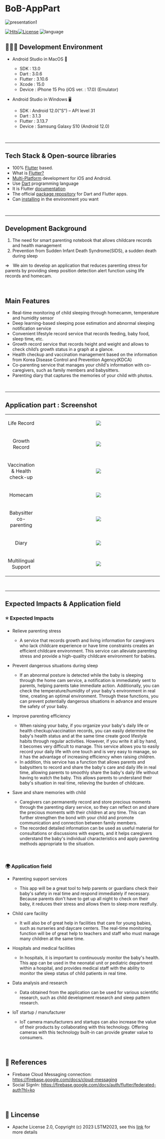 # BoB-AppPart
![presentation1](https://github.com/LSTM2023/BoB-AppPart/assets/87134443/a6e0bae9-ad96-44b4-82f3-4157707e2e69)

<p align="center">
	
[
![Hits](https://hits.seeyoufarm.com/api/count/incr/badge.svg?url=https%3A%2F%2Fgithub.com%2FLSTM2023%2FBoB-AppPart&count_bg=%2379C83D&title_bg=%23555555&icon=&icon_color=%23E7E7E7&title=hits&edge_flat=false)![License](https://img.shields.io/badge/License-Apache%202.0-blue.svg)](https://opensource.org/licenses/Apache-2.0) ![language](https://img.shields.io/badge/language-flutter-yellow)
</p>


## 🧑🏻‍💻 Development Environment
-	Android Studio in MacOS 📱
    - SDK : 13.0
    - Dart : 3.0.6
    - Flutter : 3.10.6
    - Xcode : 15.0
    - Device : iPhone 15 Pro (iOS ver. : 17.0) (Emulator)

-	Android Studio in Windows 🖥️
    - SDK : Android 12.0("S") – API level 31
    - Dart : 3.1.3
    - Flutter : 3.13.7
    - Device : Samsung Galaxy S10 (Android 12.0)

<br>
<hr>

## Tech Stack & Open-source libraries
- 100% [Flutter](https://flutter.dev/) based.
- What is [Flutter?](https://aws.amazon.com/ko/what-is/flutter/)
- [Multi-Platform](https://flutter.dev/multi-platform) development for iOS and Android.
- Use [Dart](https://dart.dev/) programming language
- It is Flutter [documentation](https://docs.flutter.dev/)
- The official [package repository](https://pub.dev/) for Dart and Flutter apps.
- Can [installing](https://docs.flutter.dev/get-started/install) in the environment you want

<br>
<hr>

## Development Background

1. The need for smart parenting notebook that allows childcare records and health management
2. Prevention from Sudden Infant Death Syndrome(SIDS), a sudden death during sleep

&Rightarrow; &nbsp; We aim to develop an application that reduces parenting stress for parents by providing sleep position detection alert function using life records and homecam.

<br>

## Main Features

- Real-time monitoring of child sleeping through homecamm, temperature and humidity sensor
- Deep learning-based sleeping pose estimation and abnormal sleeping notification service
- Convenient lifestyle record service that records feeding, baby food, sleep time, etc.
- Growth record service that records height and weight and allows to check child’s growth status in a graph at a glance.
- Health checkup and vaccination management based on the information from Korea Disease Control and Prevention Agency(KDCA)
- Co-parenting service that manages your child's information with co-caregivers, such as family members and babysitters.
- Parenting diary that captures the memories of your child with photos.

<br>
<hr>

## Application part : Screenshot

<table width="10%">
  <tbody>
    <tr>
      <td width='20%' align=center>
        <p>Life Record</p>
      </td>
      <td align=center>
        <img src="https://github.com/LSTM2023/BoB-AppPart/assets/87134427/802e4854-c0b9-4d51-86bf-80a5113b326c">
      </td>
    </tr>
    <tr>
      <td width='20%' align=center>
        <p>Growth Record</p>
      </td>
      <td align=center>
        <img src="https://github.com/LSTM2023/BoB-AppPart/assets/87134427/49bc6ce7-5f65-4641-9807-703412f5386f">
      </td>
    </tr>
    <tr>
      <td width='20%' align=center>
        <p>Vaccination & Health check-up</p>
      </td>      
      <td align=center>
        <img src="https://github.com/LSTM2023/BoB-AppPart/assets/87134427/bff1b418-acb8-4648-a7c5-60d6b4118421">
      </td>
    </tr>
    <tr>
      <td width='20%' align=center>
        <p>Homecam</p>
      </td>
      <td align=center>
        <img src="https://github.com/LSTM2023/BoB-AppPart/assets/87134427/a7e35d43-3940-436a-a114-19d3a58285ca">
      </td>
    </tr>     
    <tr>
      <td width='20%' align=center>
        <p>Babysitter co-parenting</p>
      </td>
      <td align=center>
        <img src="https://github.com/LSTM2023/BoB-AppPart/assets/87134427/cb2b474e-98fd-457f-860e-b9671b3e90e6">
      </td>
    </tr>
    <tr>
      <td width='20%' align=center>
        <p>Diary</p>
      </td>
      <td align=center>
        <img src="https://github.com/LSTM2023/BoB-AppPart/assets/87134427/cbb9728e-3cf0-4d88-b622-1724f110ef13">
      </td>
    </tr> 
    <tr>
      <td width='20%' align=center>
        <p>Multilingual Support</p>
      </td>
      <td align=center>
        <img src="https://github.com/LSTM2023/BoB-AppPart/assets/87134427/22958788-422c-46a5-9a13-4ec39599cb3e">
      </td>
    </tr> 
  </tbody>
</table>

<br>
<hr>

## Expected Impacts & Application field
### ⭐️ Expected Impacts 
- Relieve parenting stress
	- A service that records growth and living information for caregivers who lack childcare experience or have time constraints creates an efficient childcare environment. This service can alleviate parenting stress and provide a high-quality childcare environment for babies.

- Prevent dangerous situations during sleep
	- If an abnormal posture is detected while the baby is sleeping through the home cam service, a notification is immediately sent to parents, helping parents take immediate action. Additionally, you can check the temperature/humidity of your baby's environment in real time, creating an optimal environment. Through these functions, you can prevent potentially dangerous situations in advance and ensure the safety of your baby.

- Improve parenting efficiency
	- When raising your baby, if you organize your baby's daily life or health checkup/vaccination records, you can easily determine the baby's health status and at the same time create good lifestyle habits through regular activities. However, if you write it all by hand, it becomes very difficult to manage. This service allows you to easily record your daily life with one touch and is very easy to manage, so it has the advantage of increasing efficiency when raising children.
 	- In addition, this service has a function that allows parents and babysitters to record and share the baby's care and daily life in real time, allowing parents to smoothly share the baby's daily life without having to watch the baby. This allows parents to understand their baby's situation in real time, relieving the burden of childcare.

- Save and share memories with child
  	- Caregivers can permanently record and store precious moments through the parenting diary service, so they can reflect on and share the precious moments with their children at any time. This can further strengthen the bond with your child and promote communication and connection between family members.
	- The recorded detailed information can be used as useful material for consultations or discussions with experts, and it helps caregivers understand the baby's individual characteristics and apply parenting methods appropriate to the situation.

<br>

### 🌍 Application field
- Parenting support services
	- This app will be a great tool to help parents or guardians check their baby's safety in real time and respond immediately if necessary. Because parents don't have to get up all night to check on their baby, it reduces their stress and allows them to sleep more restfully.

- Child care facility
	- It will also be of great help in facilities that care for young babies, such as nurseries and daycare centers. The real-time monitoring function will be of great help to teachers and staff who must manage many children at the same time.

- Hospitals and medical facilities
	- In hospitals, it is important to continuously monitor the baby's health. This app can be used in the neonatal unit or pediatric department within a hospital, and provides medical staff with the ability to monitor the sleep status of child patients in real time.

- Data analysis and research
	- Data obtained from the application can be used for various scientific research, such as child development research and sleep pattern research.

- IoT startup / manufacturer
	- IoT camera manufacturers and startups can also increase the value of their products by collaborating with this technology. Offering cameras with this technology built-in can provide greater value to consumers.

<br>

## 📎 References
- Firebase Cloud Messaging connection: https://firebase.google.com/docs/cloud-messaging 
- Social SignIn: https://firebase.google.com/docs/auth/flutter/federated-auth?hl=ko

<br>

## 📖 Lincense
- Apache License 2.0, Copyright (c) 2023 LSTM2023, see this [link](https://github.com/LSTM2023/BoB-AppPart/blob/main/LICENSE) for more details
